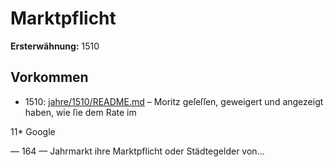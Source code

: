 # Marktpflicht

**Ersterwähnung:** 1510

## Vorkommen
- 1510: [jahre/1510/README.md](../jahre/1510/README.md) – Moritz geſeſſen,
geweigert und angezeigt haben, wie ſie dem Rate im

11*
Google


— 164 —
Jahrmarkt ihre Marktpflicht oder Städtegelder von...
